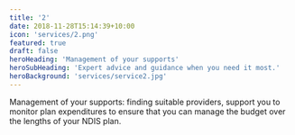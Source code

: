 ```yaml
---
title: '2'
date: 2018-11-28T15:14:39+10:00
icon: 'services/2.png'
featured: true
draft: false
heroHeading: 'Management of your supports'
heroSubHeading: 'Expert advice and guidance when you need it most.'
heroBackground: 'services/service2.jpg'
---
```


Management of your supports: finding suitable providers, support you to monitor plan expenditures to ensure that you can manage the budget over the lengths of your NDIS plan.
